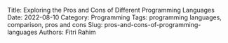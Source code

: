 Title: Exploring the Pros and Cons of Different Programming Languages
Date: 2022-08-10
Category: Programming
Tags: programming languages, comparison, pros and cons
Slug: pros-and-cons-of-programming-languages
Authors: Fitri Rahim